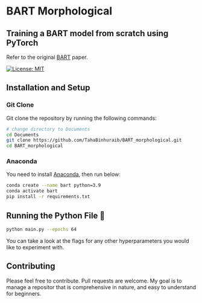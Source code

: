 # BART Morphological
## Training a BART model from scratch using PyTorch
Refer to the original [BART](https://arxiv.org/abs/1910.13461) paper.

[![License: MIT](https://img.shields.io/badge/License-MIT-yellow.svg)](https://opensource.org/licenses/MIT)



## Installation and Setup
### Git Clone
Git clone the repository by running the following commands:
```bash
# change directory to Documents
cd Documents
git clone https://github.com/TahaBinhuraib/BART_morphological.git
cd BART_morphological
```
### Anaconda
You need to install [Anaconda](https://www.anaconda.com/products/distribution), then run below:
```bash
conda create --name bart python=3.9
conda activate bart
pip install -r requirements.txt
```
## Running the Python File :snake:
``` bash
python main.py --epochs 64
```
You can take a look at the flags for any other hyperparameters you would like to experiment with.



## Contributing
Please feel free to contribute. Pull requests are welcome. My goal is to manage a repositor that is comprehensive in nature, and easy to understand for beginners. 
